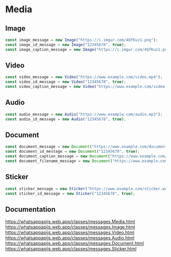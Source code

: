 # Media

## Image

```ts
const image_message = new Image("https://i.imgur.com/4QfKuz1.png");
const image_id_message = new Image("12345678", true);
const image_caption_message = new Image("https://i.imgur.com/4QfKuz1.png", false, "Hello world!");
```

## Video

```ts
const video_message = new Video("https://www.example.com/video.mp4");
const video_id_message = new Video("12345678", true);
const video_caption_message = new Video("https://www.example.com/video.mp4", false, "Hello world!");
```

## Audio

```ts
const audio_message = new Audio("https://www.example.com/audio.mp3");
const audio_id_message = new Audio("12345678", true);
```

## Document

```ts
const document_message = new Document("https://www.example.com/document.pdf");
const document_id_message = new Document("12345678", true);
const document_caption_message = new Document("https://www.example.com/document.pdf", false, "Hello world!");
const document_filename_message = new Document("https://www.example.com/document.pdf", false, undefined, "a weird filename.pdf");
```

## Sticker

```ts
const sticker_message = new Sticker("https://www.example.com/sticker.webp");
const sticker_id_message = new Sticker("12345678", true);
```

## Documentation

https://whatsappapijs.web.app/classes/messages.Media.html
https://whatsappapijs.web.app/classes/messages.Image.html
https://whatsappapijs.web.app/classes/messages.Video.html
https://whatsappapijs.web.app/classes/messages.Audio.html
https://whatsappapijs.web.app/classes/messages.Document.html
https://whatsappapijs.web.app/classes/messages.Sticker.html
